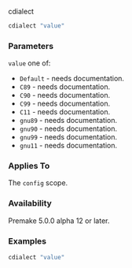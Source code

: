 cdialect

```lua
cdialect "value"
```

### Parameters ###

`value` one of:
* `Default` - needs documentation.
* `C89` - needs documentation.
* `C90` - needs documentation.
* `C99` - needs documentation.
* `C11` - needs documentation.
* `gnu89` - needs documentation.
* `gnu90` - needs documentation.
* `gnu99` - needs documentation.
* `gnu11` - needs documentation.

### Applies To ###

The `config` scope.

### Availability ###

Premake 5.0.0 alpha 12 or later.

### Examples ###

```lua
cdialect "value"
```

